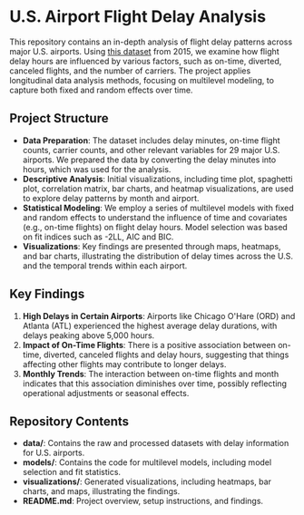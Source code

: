 # U.S. Airport Flight Delay Analysis

This repository contains an in-depth analysis of flight delay patterns across major U.S. airports. Using [this dataset](https://corgis-edu.github.io/corgis/csv/airlines/) from 2015, we examine how flight delay hours are influenced by various factors, such as on-time, diverted, canceled flights, and the number of carriers. The project applies longitudinal data analysis methods, focusing on multilevel modeling, to capture both fixed and random effects over time.

## Project Structure

- **Data Preparation**: The dataset includes delay minutes, on-time flight counts, carrier counts, and other relevant variables for 29 major U.S. airports. We prepared the data by converting the delay minutes into hours, which was used for the analysis.
- **Descriptive Analysis**: Initial visualizations, including time plot, spaghetti plot, correlation matrix, bar charts, and heatmap visualizations, are used to explore delay patterns by month and airport.
- **Statistical Modeling**: We employ a series of multilevel models with fixed and random effects to understand the influence of time and covariates (e.g., on-time flights) on flight delay hours. Model selection was based on fit indices such as -2LL, AIC and BIC.
- **Visualizations**: Key findings are presented through maps, heatmaps, and bar charts, illustrating the distribution of delay times across the U.S. and the temporal trends within each airport.

## Key Findings

1. **High Delays in Certain Airports**: Airports like Chicago O'Hare (ORD) and Atlanta (ATL) experienced the highest average delay durations, with delays peaking above 5,000 hours.
2. **Impact of On-Time Flights**: There is a positive association between on-time, diverted, canceled flights and delay hours, suggesting that things affecting other flights may contribute to longer delays.
3. **Monthly Trends**: The interaction between on-time flights and month indicates that this association diminishes over time, possibly reflecting operational adjustments or seasonal effects.

## Repository Contents

- **data/**: Contains the raw and processed datasets with delay information for U.S. airports.
- **models/**: Contains the code for multilevel models, including model selection and fit statistics.
- **visualizations/**: Generated visualizations, including heatmaps, bar charts, and maps, illustrating the findings.
- **README.md**: Project overview, setup instructions, and findings.
